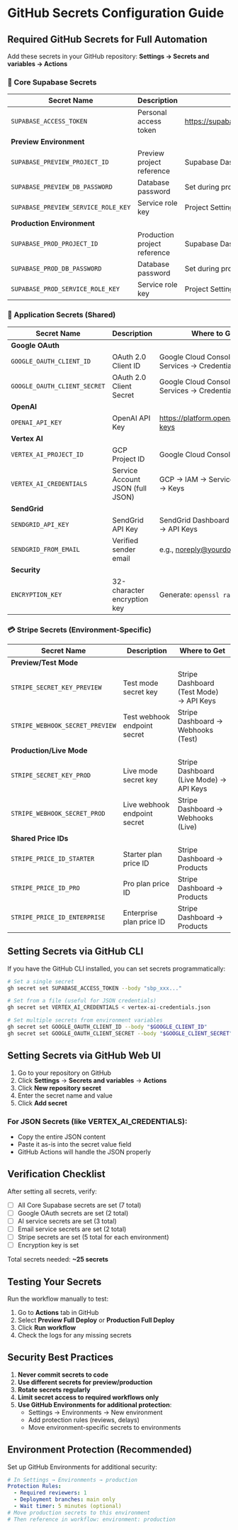# GitHub Secrets Configuration Guide

## Required GitHub Secrets for Full Automation

Add these secrets in your GitHub repository: **Settings → Secrets and variables → Actions**

### 🔑 Core Supabase Secrets

| Secret Name                         | Description                  | Where to Find                                 |
| ----------------------------------- | ---------------------------- | --------------------------------------------- |
| `SUPABASE_ACCESS_TOKEN`             | Personal access token        | https://supabase.com/dashboard/account/tokens |
| **Preview Environment**             |                              |                                               |
| `SUPABASE_PREVIEW_PROJECT_ID`       | Preview project reference    | Supabase Dashboard → Project Settings         |
| `SUPABASE_PREVIEW_DB_PASSWORD`      | Database password            | Set during project creation                   |
| `SUPABASE_PREVIEW_SERVICE_ROLE_KEY` | Service role key             | Project Settings → API                        |
| **Production Environment**          |                              |                                               |
| `SUPABASE_PROD_PROJECT_ID`          | Production project reference | Supabase Dashboard → Project Settings         |
| `SUPABASE_PROD_DB_PASSWORD`         | Database password            | Set during project creation                   |
| `SUPABASE_PROD_SERVICE_ROLE_KEY`    | Service role key             | Project Settings → API                        |

### 🔐 Application Secrets (Shared)

| Secret Name                  | Description                      | Where to Get                                         |
| ---------------------------- | -------------------------------- | ---------------------------------------------------- |
| **Google OAuth**             |                                  |                                                      |
| `GOOGLE_OAUTH_CLIENT_ID`     | OAuth 2.0 Client ID              | Google Cloud Console → APIs & Services → Credentials |
| `GOOGLE_OAUTH_CLIENT_SECRET` | OAuth 2.0 Client Secret          | Google Cloud Console → APIs & Services → Credentials |
| **OpenAI**                   |                                  |                                                      |
| `OPENAI_API_KEY`             | OpenAI API Key                   | https://platform.openai.com/api-keys                 |
| **Vertex AI**                |                                  |                                                      |
| `VERTEX_AI_PROJECT_ID`       | GCP Project ID                   | Google Cloud Console                                 |
| `VERTEX_AI_CREDENTIALS`      | Service Account JSON (full JSON) | GCP → IAM → Service Accounts → Keys                  |
| **SendGrid**                 |                                  |                                                      |
| `SENDGRID_API_KEY`           | SendGrid API Key                 | SendGrid Dashboard → Settings → API Keys             |
| `SENDGRID_FROM_EMAIL`        | Verified sender email            | e.g., noreply@yourdomain.com                         |
| **Security**                 |                                  |                                                      |
| `ENCRYPTION_KEY`             | 32-character encryption key      | Generate: `openssl rand -hex 16`                     |

### 💳 Stripe Secrets (Environment-Specific)

| Secret Name                     | Description                  | Where to Get                            |
| ------------------------------- | ---------------------------- | --------------------------------------- |
| **Preview/Test Mode**           |                              |                                         |
| `STRIPE_SECRET_KEY_PREVIEW`     | Test mode secret key         | Stripe Dashboard (Test Mode) → API Keys |
| `STRIPE_WEBHOOK_SECRET_PREVIEW` | Test webhook endpoint secret | Stripe Dashboard → Webhooks (Test)      |
| **Production/Live Mode**        |                              |                                         |
| `STRIPE_SECRET_KEY_PROD`        | Live mode secret key         | Stripe Dashboard (Live Mode) → API Keys |
| `STRIPE_WEBHOOK_SECRET_PROD`    | Live webhook endpoint secret | Stripe Dashboard → Webhooks (Live)      |
| **Shared Price IDs**            |                              |                                         |
| `STRIPE_PRICE_ID_STARTER`       | Starter plan price ID        | Stripe Dashboard → Products             |
| `STRIPE_PRICE_ID_PRO`           | Pro plan price ID            | Stripe Dashboard → Products             |
| `STRIPE_PRICE_ID_ENTERPRISE`    | Enterprise plan price ID     | Stripe Dashboard → Products             |

## Setting Secrets via GitHub CLI

If you have the GitHub CLI installed, you can set secrets programmatically:

```bash
# Set a single secret
gh secret set SUPABASE_ACCESS_TOKEN --body "sbp_xxx..."

# Set from a file (useful for JSON credentials)
gh secret set VERTEX_AI_CREDENTIALS < vertex-ai-credentials.json

# Set multiple secrets from environment variables
gh secret set GOOGLE_OAUTH_CLIENT_ID --body "$GOOGLE_CLIENT_ID"
gh secret set GOOGLE_OAUTH_CLIENT_SECRET --body "$GOOGLE_CLIENT_SECRET"
```

## Setting Secrets via GitHub Web UI

1. Go to your repository on GitHub
2. Click **Settings** → **Secrets and variables** → **Actions**
3. Click **New repository secret**
4. Enter the secret name and value
5. Click **Add secret**

### For JSON Secrets (like VERTEX_AI_CREDENTIALS):

- Copy the entire JSON content
- Paste it as-is into the secret value field
- GitHub Actions will handle the JSON properly

## Verification Checklist

After setting all secrets, verify:

- [ ] All Core Supabase secrets are set (7 total)
- [ ] Google OAuth secrets are set (2 total)
- [ ] AI service secrets are set (3 total)
- [ ] Email service secrets are set (2 total)
- [ ] Stripe secrets are set (5 total for each environment)
- [ ] Encryption key is set

Total secrets needed: **~25 secrets**

## Testing Your Secrets

Run the workflow manually to test:

1. Go to **Actions** tab in GitHub
2. Select **Preview Full Deploy** or **Production Full Deploy**
3. Click **Run workflow**
4. Check the logs for any missing secrets

## Security Best Practices

1. **Never commit secrets to code**
2. **Use different secrets for preview/production**
3. **Rotate secrets regularly**
4. **Limit secret access to required workflows only**
5. **Use GitHub Environments for additional protection**:
   - Settings → Environments → New environment
   - Add protection rules (reviews, delays)
   - Move environment-specific secrets to environments

## Environment Protection (Recommended)

Set up GitHub Environments for additional security:

```yaml
# In Settings → Environments → production
Protection Rules:
  - Required reviewers: 1
  - Deployment branches: main only
  - Wait timer: 5 minutes (optional)
# Move production secrets to this environment
# Then reference in workflow: environment: production
```
